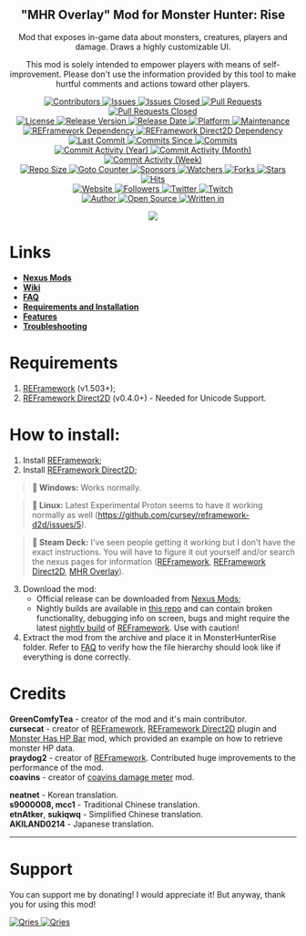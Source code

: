 <p align="center">
	<h2 align="center"><b>"MHR Overlay" Mod for Monster Hunter: Rise</b></h2>
	<p align="center">Mod that exposes in-game data about monsters, creatures, players and damage. Draws a highly customizable UI.</p>
	<p align="center">This mod is solely intended to empower players with means of self-improvement. Please don't use the information provided by this tool to make hurtful comments and actions toward other players.</p>
</p>

<p align="center">
	<a href="https://github.com/greencomfytea/mhr-overlay/graphs/contributors">
		<img alt="Contributors" src="https://custom-icon-badges.demolab.com/github/contributors/greencomfytea/mhr-overlay?logo=person-add" />
	</a>
	<a href="https://github.com/greencomfytea/mhr-overlay/issues">
		<img alt="Issues" src="https://custom-icon-badges.demolab.com/github/issues/greencomfytea/mhr-overlay?logo=issue-opened" />
	</a>
	<a href="https://github.com/greencomfytea/mhr-overlay/issues">
		<img alt="Issues Closed" src="https://custom-icon-badges.demolab.com/github/issues-closed/greencomfytea/mhr-overlay?logo=issue-closed" />
	</a>
	<a href="https://github.com/greencomfytea/mhr-overlay/pulls">
		<img alt="Pull Requests" src="https://custom-icon-badges.demolab.com/github/issues-pr/greencomfytea/mhr-overlay?logo=git-pull-request" />
	</a>
	<a href="https://github.com/greencomfytea/mhr-overlay/pulls">
		<img alt="Pull Requests Closed" src="https://custom-icon-badges.demolab.com/github/issues-pr-closed/greencomfytea/mhr-overlay?logo=git-pull-request-closed" />
	</a>
	<br>
	<a href="https://github.com/greencomfytea/mhr-overlay/blob/main/LICENSE">
		<img alt="License" src="https://custom-icon-badges.demolab.com/github/license/greencomfytea/mhr-overlay?logo=law" />
	</a>
	<a href="https://github.com/greencomfytea/mhr-overlay/releases">
		<img alt="Release Version" src="https://custom-icon-badges.demolab.com/github/v/release/greencomfytea/mhr-overlay?logo=tag" />
	</a>
	<a href="https://github.com/greencomfytea/mhr-overlay/releases">
		<img alt="Release Date" src="https://custom-icon-badges.demolab.com/github/release-date/greencomfytea/mhr-overlay?logo=clock" />
	</a>
	<a href="">
		<img alt="Platform" src="https://custom-icon-badges.demolab.com/badge/platform-win%20%7C%20linux%20%7C%20steam%20deck-blue?logo=device-desktop" />
	</a>
	<a href="">
		<img alt="Maintenance" src="https://custom-icon-badges.demolab.com/maintenance/yes/2023?logo=tools" />
	</a>
	<br>
	<a href="https://www.nexusmods.com/monsterhunterrise/mods/26">
		<img alt="REFramework Dependency" src="https://custom-icon-badges.demolab.com/badge/dependency-REFramework%20v1.503%2B-green?logo=package-dependencies" />
	</a>
   	<a href="https://www.nexusmods.com/monsterhunterrise/mods/134">
		<img alt="REFramework Direct2D Dependency" src="https://custom-icon-badges.demolab.com/badge/dependency-REFramework%20Direct2D%20v0.4.0%2B-yellow?logo=package-dependencies" />
	</a>
	<br>
	<a href="https://github.com/greencomfytea/mhr-overlay/commits/main">
		<img alt="Last Commit" src="https://custom-icon-badges.demolab.com/github/last-commit/greencomfytea/mhr-overlay?logo=git-commit" />
	</a>
	<a href="https://github.com/greencomfytea/mhr-overlay/commits/main">
		<img alt="Commits Since" src="https://custom-icon-badges.demolab.com/github/commits-since/greencomfytea/mhr-overlay/latest?logo=git-commit" />
	</a>
	<a href="https://github.com/greencomfytea/mhr-overlay/commits/main">
		<img alt="Commits" src="https://custom-icon-badges.demolab.com/github/commit-activity/t/greencomfytea/mhr-overlay?logo=git-commit" />
	</a>
	<br>
	<a href="https://github.com/greencomfytea/mhr-overlay/graphs/commit-activity">
		<img alt="Commit Activity (Year)" src="https://custom-icon-badges.demolab.com/github/commit-activity/y/greencomfytea/mhr-overlay?logo=pulse" />
	</a>
	<a href="https://github.com/greencomfytea/mhr-overlay/graphs/commit-activity">
		<img alt="Commit Activity (Month)" src="https://custom-icon-badges.demolab.com/github/commit-activity/m/greencomfytea/mhr-overlay?logo=pulse" />
	</a>
	<a href="https://github.com/greencomfytea/mhr-overlay/graphs/commit-activity">
		<img alt="Commit Activity (Week)" src="https://custom-icon-badges.demolab.com/github/commit-activity/w/greencomfytea/mhr-overlay?logo=pulse" />
	</a>
	<br>
	<a href="">
		<img alt="Repo Size" src="https://custom-icon-badges.demolab.com/github/repo-size/greencomfytea/mhr-overlay?logo=database" />
	</a>
	<a href="">
		<img alt="Goto Counter" src="https://custom-icon-badges.demolab.com/github/search/greencomfytea/mhr-overlay/goto?logo=git-compare" />
	</a>
	<a href="https://github.com/sponsors/greencomfytea">
		<img alt="Sponsors" src="https://custom-icon-badges.demolab.com/github/sponsors/greencomfytea?logo=heart" />
	</a>
	<a href="https://github.com/GreenComfyTea/mhr-overlay/watchers">
		<img alt="Watchers" src="https://custom-icon-badges.demolab.com/github/watchers/greencomfytea/mhr-overlay?logo=eye" />
	</a>
	<a href="https://github.com/greencomfytea/mhr-overlay/forks">
		<img alt="Forks" src="https://custom-icon-badges.demolab.com/github/forks/greencomfytea/mhr-overlay?logo=repo-forked" />
	</a>
	<a href="https://github.com/greencomfytea/mhr-overlay/stargazers">
		<img alt="Stars" src="https://custom-icon-badges.demolab.com/github/stars/greencomfytea/mhr-overlay?logo=star" />
	</a>
	<a href="https://github.com/greencomfytea/mhr-overlay/graphs/traffic">
		<img alt="Hits" src="https://custom-icon-badges.demolab.com/endpoint?url=https://hits.dwyl.com/greencomfytea/mhr-overlay.json?color=blue&logo=eye" />
	</a>
	<br>
	<a href="https://www.nexusmods.com/monsterhunterrise/mods/50">
		<img alt="Website" src="https://custom-icon-badges.demolab.com/website?down_color=red&down_message=down&up_color=brightgreen&up_message=up&logo=link&url=https://www.nexusmods.com/monsterhunterrise/mods/50" />
	</a>
	<a href="https://github.com/greencomfytea?tab=followers">
		<img alt="Followers" src="https://custom-icon-badges.demolab.com/github/followers/greencomfytea?logo=people" />
	</a>
	<a href="https://twitter.com/greencomfytea">
		<img alt="Twitter" src="https://img.shields.io/twitter/follow/greencomfytea?logo=twitter" />
	</a>
	<a href="https://www.twitch.tv/greencomfytea">
		<img alt="Twitch" src="https://img.shields.io/twitch/status/greencomfytea?logo=twitch" />
	</a>
	<br>
	<a href="https://github.com/greencomfytea">
		<img alt="Author" src="https://custom-icon-badges.demolab.com/badge/author-GreenComfyTea-green?logo=person" />
	</a>
	<a href="https://github.com/topics/open-source">
		<img alt="Open Source" src="https://img.shields.io/badge/open%20source-%20yes-brightgreen?logo=openvpn" />
	</a>
	<a href="https://cursey.github.io/reframework-book/index.html#lua-scripting">
		<img alt="Written in" src="https://custom-icon-badges.demolab.com/badge/written in-lua-000080?logo=terminal" />
	</a>
</p>

<p align="center">
	<a>
		<img align="center" src="https://user-images.githubusercontent.com/30152047/183250401-9f2898dd-feb4-4903-802c-c9d398261f11.png" />
	</a>
</p>

# Links
* **[Nexus Mods](https://www.nexusmods.com/monsterhunterrise/mods/50)**  
* **[Wiki](https://github.com/GreenComfyTea/MHR-Overlay/wiki)**  
* **[FAQ](https://github.com/GreenComfyTea/MHR-Overlay/wiki/FAQ)**  
* **[Requirements and Installation](https://github.com/GreenComfyTea/MHR-Overlay/wiki/Requirements-and-Installation)**  
* **[Features](https://github.com/GreenComfyTea/MHR-Overlay/wiki/Features)**  
* **[Troubleshooting](https://github.com/GreenComfyTea/MHR-Overlay/wiki/Troubleshooting)**  

# Requirements
1. [REFramework](https://www.nexusmods.com/monsterhunterrise/mods/26) (v1.503+);
2. [REFramework Direct2D](https://www.nexusmods.com/monsterhunterrise/mods/134) (v0.4.0+) - Needed for Unicode Support.

# How to install:
1. Install [REFramework](https://www.nexusmods.com/monsterhunterrise/mods/26);
2. Install [REFramework Direct2D](https://www.nexusmods.com/monsterhunterrise/mods/134);
>**:pushpin: Windows:** Works normally.

>**:pushpin: Linux:** Latest Experimental Proton seems to have it working normally as well (https://github.com/cursey/reframework-d2d/issues/5).

>**:pushpin: Steam Deck:** I've seen people getting it working but I don't have the exact instructions. You will have to figure it out yourself and/or search the nexus pages for information ([REFramework](https://www.nexusmods.com/monsterhunterrise/mods/26?tab=description), [REFramework Direct2D](https://www.nexusmods.com/monsterhunterrise/mods/134), [MHR Overlay](https://www.nexusmods.com/monsterhunterrise/mods/50)).

3. Download the mod:
    * Official release can be downloaded from [Nexus Mods](https://www.nexusmods.com/monsterhunterrise/mods/50);
    * Nightly builds are available in [this repo](https://github.com/GreenComfyTea/MHR-Overlay) and can contain broken functionality, debugging info on screen, bugs and might require the latest [nightly build](https://github.com/praydog/REFramework-nightly/releases) of [REFramework](https://www.nexusmods.com/monsterhunterrise/mods/26). Use with caution!
4. Extract the mod from the archive and place it in MonsterHunterRise folder. Refer to [FAQ](https://github.com/GreenComfyTea/MHR-Overlay/wiki/FAQ) to verify how the file hierarchy should look like if everything is done correctly.

# Credits
**GreenComfyTea** - creator of the mod and it's main contributor.  
**cursecat** - creator of [REFramework](https://www.nexusmods.com/monsterhunterrise/mods/26), [REFramework Direct2D](https://www.nexusmods.com/monsterhunterrise/mods/134) plugin and [Monster Has HP Bar](https://www.nexusmods.com/monsterhunterrise/mods/43) mod, which provided an example on how to retrieve monster HP data.  
**praydog2** - creator of [REFramework](https://www.nexusmods.com/monsterhunterrise/mods/26). Contributed huge improvements to the performance of the mod.  
**coavins** - creator of [coavins damage meter](https://www.nexusmods.com/monsterhunterrise/mods/68) mod.  
  
**neatnet** - Korean translation.  
**s9000008, mcc1** - Traditional Chinese translation.  
**etnAtker**, **sukiqwq** - Simplified Chinese translation.  
**AKILAND0214** - Japanese translation.
***
# Support

You can support me by donating! I would appreciate it! But anyway, thank you for using this mod!

 <a href="https://streamelements.com/greencomfytea/tip">
  <img alt="Qries" src="https://panels.twitch.tv/panel-48897356-image-c6155d48-b689-4240-875c-f3141355cb56">
</a>
<a href="https://ko-fi.com/greencomfytea">
  <img alt="Qries" src="https://panels.twitch.tv/panel-48897356-image-c2fcf835-87e4-408e-81e8-790789c7acbc">
</a>
